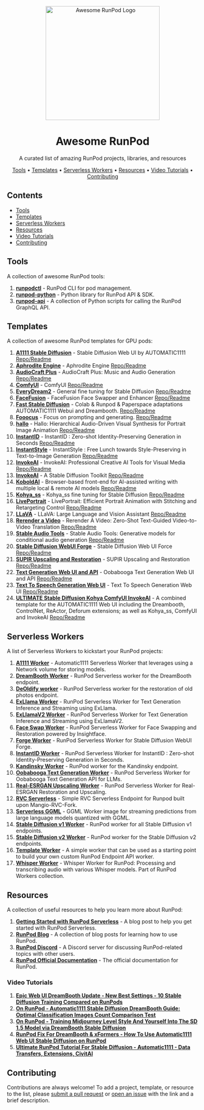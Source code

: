 
<p align="center">
  <img src="https://avatars.githubusercontent.com/u/95939477?s=200&v=4" alt="Awesome RunPod Logo" width="300" />
</p>
<h1 align="center">Awesome RunPod</h1>
<p align="center">A curated list of amazing RunPod projects, libraries, and resources</p>

<p align="center">
  <a href="#tools">Tools</a> •
  <a href="#templates">Templates</a> •
  <a href="#workers">Serverless Workers</a> •
  <a href="#resources">Resources</a> •
  <a href="#videos">Video Tutorials</a> •
  <a href="#contributing">Contributing</a>
</p>

## Contents

- [Tools](#tools)
- [Templates](#templates)
- [Serverless Workers](#workers)
- [Resources](#resources)
- [Video Tutorials](#videos)
- [Contributing](#contributing)

<a name="tools"></a>

## Tools

A collection of awesome RunPod tools:

1. [**runpodctl**](https://github.com/runpod/runpodctl) - RunPod CLI for pod management.
2. [**runpod-python**](https://github.com/runpod/runpod-python) - Python library for RunPod API & SDK.
3. [**runpod-api**](https://github.com/ashleykleynhans/runpod-api) - A collection of Python scripts for calling the RunPod GraphQL API.

<a name="templates"></a>

## Templates

A collection of awesome RunPod templates for GPU pods:

1. [**A1111 Stable Diffusion**](https://runpod.io/console/gpu-cloud?template=ts8ze6urzh&ref=2xxro4sy) - Stable Diffusion Web UI by AUTOMATIC1111 [Repo/Readme](https://github.com/ashleykleynhans/a1111-docker)
2. [**Aphrodite Engine**](https://runpod.io/console/deploy?template=sbb7ew61t6&ref=2xxro4sy) - Aphrodite Engine [Repo/Readme](https://github.com/ashleykleynhans/aphrodite-engine-docker)
3. [**AudioCraft Plus**](https://runpod.io/gsc?template=ks0mgazj0m&ref=2xxro4sy) - AudioCraft Plus: Music and Audio Generation [Repo/Readme](https://github.com/ashleykleynhans/audiocraft-docker)
4. [**ComfyUI**](https://runpod.io/console/deploy?template=9eqyhd7vs0&ref=2xxro4sy) - ComfyUI  [Repo/Readme](https://github.com/ashleykleynhans/comfyui-docker)
5. [**EveryDream2**](https://runpod.io/gsc?template=d1v63jb36t&ref=bbp9dh8x) - General fine tuning for Stable Diffusion [Repo/Readme](https://github.com/victorchall/EveryDream2trainer)
6. [**FaceFusion**](https://runpod.io/gsc?template=pxpldkhq6u&ref=2xxro4sy) - FaceFusion Face Swapper and Enhancer [Repo/Readme](https://github.com/ashleykleynhans/facefusion-docker)
7. [**Fast Stable Diffusion**](https://www.runpod.io/gsc?template=runpod-stable-unified) - Colab & Runpod & Paperspace adaptations AUTOMATIC1111 Webui and Dreambooth. [Repo/Readme](https://github.com/TheLastBen/fast-stable-diffusion)
8. [**Fooocus**](https://runpod.io/gsc?template=ileyo7dtpj&ref=2xxro4sy) - Focus on prompting and generating. [Repo/Readme](https://github.com/ashleykleynhans/fooocus-docker)
9. [**hallo**](https://runpod.io/console/deploy?template=aeyibwyvzy&ref=2xxro4sy) - Hallo: Hierarchical Audio-Driven Visual Synthesis for Portrait Image Animation [Repo/Readme](https://github.com/ashleykleynhans/hallo-docker)
10. [**InstantID**](https://runpod.io/gsc?template=10apqooxnz&ref=2xxro4sy) - InstantID : Zero-shot Identity-Preserving Generation in Seconds [Repo/Readme](https://github.com/ashleykleynhans/instantid-docker)
11. [**InstantStyle**](https://runpod.io/console/deploy?template=vs54kmvs95&ref=2xxro4sy) - InstantStyle : Free Lunch towards Style-Preserving in Text-to-Image Generation [Repo/Readme](https://github.com/ashleykleynhans/instantstyle-docker)
12. [**InvokeAI**](https://runpod.io/console/deploy?template=ehqjd8o6xs&ref=2xxro4sy) - InvokeAI: Professional Creative AI Tools for Visual Media [Repo/Readme](https://github.com/ashleykleynhans/invokeai-docker)
13. [**InvokeAI**](https://www.runpod.io/gsc?template=vm19ukkycf) - A Stable Diffusion Toolkit [Repo/Readme](https://github.com/invoke-ai/InvokeAI)
14. [**KoboldAI**](https://koboldai.org/runpod) - Browser-based front-end for AI-assisted writing with multiple local & remote AI models [Repo/Readme](https://github.com/KoboldAI/KoboldAI-Client)
15. [**Kohya_ss**](https://runpod.io/gsc?template=51q837fywe&ref=2xxro4sy) - Kohya_ss fine tuning for Stable Diffusion [Repo/Readme](https://github.com/ashleykleynhans/kohya-docker)
16. [**LivePortrait**](https://runpod.io/console/deploy?template=bq3dmz6nwp&ref=2xxro4sy) - LivePortrait: Efficient Portrait Animation with Stitching and Retargeting Control [Repo/Readme](https://github.com/ashleykleynhans/liveportrait-docker)
17. [**LLaVA**](https://runpod.io/gsc?template=g7wd33iuwv&ref=2xxro4sy) - LLaVA: Large Language and Vision Assistant [Repo/Readme](https://github.com/ashleykleynhans/llava-docker)
18. [**Rerender a Video**](https://runpod.io/gsc?template=hfucz07h1h&ref=2xxro4sy) - Rerender A Video: Zero-Shot Text-Guided Video-to-Video Translation [Repo/Readme](https://github.com/ashleykleynhans/rerender-a-video-docker)
19. [**Stable Audio Tools**](https://runpod.io/console/deploy?template=xt220okdd1&ref=2xxro4sy) - Stable Audio Tools: Generative models for conditional audio generation [Repo/Readme](https://github.com/ashleykleynhans/stable-audio-tools-docker)
20. [**Stable Diffusion WebUI Forge**](https://runpod.io/gsc?template=gpsiphjvvd&ref=2xxro4sy) - Stable Diffusion Web UI Force [Repo/Readme](https://github.com/ashleykleynhans/forge-docker)
21. [**SUPIR Upscaling and Restoration**](https://runpod.io/console/gpu-cloud?template=aa31uo64wv&ref=2xxro4sy) - SUPIR Upscaling and Restoration [Repo/Readme](https://github.com/ashleykleynhans/supir-docker)
22. [**Text Generation Web UI and API**](https://runpod.io/gsc?template=el5m58e1to&ref=2xxro4sy) - Oobabooga Text Generation Web UI and API [Repo/Readme](https://github.com/ashleykleynhans/text-generation-docker)
23. [**Text To Speech Generation Web UI**](https://runpod.io/gsc?template=j898rhd8t6&ref=2xxro4sy) - Text To Speech Generation Web UI [Repo/Readme](https://github.com/ashleykleynhans/tts-generation-docker)
24. [**ULTIMATE Stable Diffusion Kohya ComfyUI InvokeAI**](https://runpod.io/gsc?template=ya6013lj5a&ref=2xxro4sy) - A combined template for the AUTOMATIC1111 Web UI including the Dreambooth, ControlNet, ReActor, Deforum extensions; as well as Kohya_ss, ComfyUI and InvokeAI [Repo/Readme](https://github.com/ashleykleynhans/stable-diffusion-docker)


<a name="workers"></a>

## Serverless Workers

A list of Serverless Workers to kickstart your RunPod projects:

1. [**A1111 Worker**](https://github.com/ashleykleynhans/runpod-worker-a1111) - Automatic1111 Serverless Worker that leverages using a Network volume for storing models.
2. [**DreamBooth Worker**](https://github.com/runpod-workers/worker-dreambooth) - RunPod Serverless worker for the DreamBooth endpoint.
3. [**DeOldify worker**](https://github.com/kodxana/worker-deoldify) - RunPod Serverless worker for the restoration of old photos endpoint.
4. [**ExLlama Worker**](https://github.com/ashleykleynhans/exllama-runpod-serverless) - RunPod Serverless Worker for Text Generation Inference and Streaming using ExLlama.
5. [**ExLlamaV2 Worker**](https://github.com/ashleykleynhans/runpod-worker-exllamav2) - RunPod Serverless Worker for Text Generation Inference and Streaming using ExLlamaV2.
6. [**Face Swap Worker**](https://github.com/ashleykleynhans/runpod-worker-inswapper) - RunPod Serverless Worker for Face Swapping and Restoration powered by Insightface.
8. [**Forge Worker**](https://github.com/ashleykleynhans/runpod-worker-forge) - RunPod Serverless Worker for Stable Diffusion WebUI Forge.
9. [**InstantID Worker**](https://github.com/ashleykleynhans/runpod-worker-instantid) - RunPod Serverless Worker for InstantID : Zero-shot Identity-Preserving Generation in Seconds.
10. [**Kandinsky Worker**](https://github.com/runpod-workers/worker-kandinsky) - RunPod worker for the Kandinsky endpoint.
11. [**Oobabooga Text Generation Worker**](https://github.com/ashleykleynhans/runpod-worker-oobabooga) - RunPod Serverless Worker for Oobabooga Text Generation API for LLMs.
12. [**Real-ESRGAN Upscaling Worker**](https://github.com/ashleykleynhans/runpod-worker-real-esrgan) - RunPod Serverless Worker for Real-ESRGAN Restoration and Upscaling.
13. [**RVC Serverless**](https://github.com/chavinlo/rvc-runpod) - Simple RVC Serverless Endpoint for Runpod built upon Mangio-RVC-Fork.
14. [**Serverless GGML**](https://github.com/OpenAccess-AI-Collective/servereless-runpod-ggml) - GGML Worker image for streaming predictions from large language models quantized with GGML.
15. [**Stable Diffusion v1 Worker**](https://github.com/runpod-workers/worker-stable_diffusion_v1) - RunPod worker for all Stable Diffusion v1 endpoints.
16. [**Stable Diffusion v2 Worker**](https://github.com/runpod-workers/worker-stable_diffusion_v2) - RunPod worker for the Stable Diffusion v2 endpoints.
17. [**Template Worker**](https://github.com/runpod-workers/worker-template) - A simple worker that can be used as a starting point to build your own custom RunPod Endpoint API worker.
18. [**Whisper Worker**](https://github.com/runpod-workers/worker-whisper) - Whisper Worker for RunPod: Processing and transcribing audio with various Whisper models. Part of RunPod Workers collection.


<a name="resources"></a>

## Resources

A collection of useful resources to help you learn more about RunPod:

1. [**Getting Started with RunPod Serverless**](https://trapdoor.cloud/getting-started-with-runpod-serverless/) - A blog post to help you get started with RunPod Serverless.
2. [**RunPod Blog**](https://blog.runpod.io/) - A collection of blog posts for learning how to use RunPod.
3. [**RunPod Discord**](https://discord.gg/cUpRmau42V) - A Discord server for discussing RunPod-related topics with other users.
4. [**RunPod Official Documentation**](https://docs.runpod.io/) - The official documentation for RunPod.

<a name="videos"></a>

### Video Tutorials

1. [**Epic Web UI DreamBooth Update - New Best Settings - 10 Stable Diffusion Training Compared on RunPods**](https://youtu.be/sRdtVanSRl4)
2. [**On RunPod - Automatic1111 Stable Diffusion DreamBooth Guide: Optimal Classification Images Count Comparison Test**](https://youtu.be/Tb4IYIYm4os)
3. [**On RunPod - Training Midjourney Level Style And Yourself Into The SD 1.5 Model via DreamBooth Stable Diffusion**](https://youtu.be/m-UVVY_syP0)
4. [**RunPod Fix For DreamBooth & xFormers - How To Use Automatic1111 Web UI Stable Diffusion on RunPod**](https://youtu.be/zA4LksIVas8)
5. [**Ultimate RunPod Tutorial For Stable Diffusion - Automatic1111 - Data Transfers, Extensions, CivitAI**](https://youtu.be/QN1vdGhjcRc)


<a name="contributing"></a>

## Contributing

Contributions are always welcome! To add a project, template, or resource to the list, please [submit a pull request](https://github.com/kodxana/Awesome-RunPod/pulls) or [open an issue](https://github.com/kodxana/Awesome-RunPod/issues/new) with the link and a brief description.

